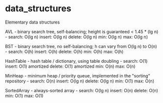 # data_structures
Elementary data structures

AVL - binary search tree, self-balancing; height is guaranteed < 1.45 * (lg n) - 
    search: O(lg n)
    insert: O(lg n)
    delete: O(lg n)
    min: O(lg n)
    max: O(lg n)

BST - binary search tree, no self-balancing; h can vary from O(lg n) to O(n) - 
    search: O(h)
    insert: O(h)
    delete: O(h)
    min: O(h)
    max: O(h) 

HashTable - hash table / dictionary, using table doubling - 
    search: O(1)
    insert: O(1) amortized
    delete: O(1) amortized
    min: O(n)
    max: O(n) 

MinHeap - minimum heap / priority queue, implemented in the "sorting" repository - 
    search: O(n)
    insert: O(lg n)
    delete: O(lg n)
    min: O(1)
    max: O(n)

SortedArray - always-sorted array - 
    search: O(lg n)
    insert: O(n)
    delete: O(n)
    min: O(1)
    max: O(1)

